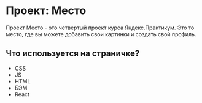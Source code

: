 # Проект: Место

Проект Место - это четвертый проект курса Яндекс.Практикум. 
Это то место, где вы можете добавить свои картинки и создать свой профиль.


## Что используется на страничке?
* CSS
* JS
* HTML
* БЭМ
* React
